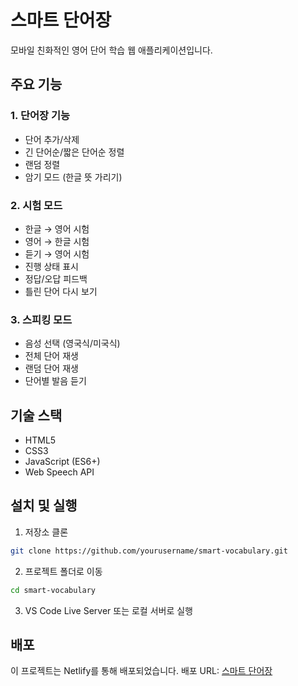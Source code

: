 # 스마트 단어장

모바일 친화적인 영어 단어 학습 웹 애플리케이션입니다.

## 주요 기능

### 1. 단어장 기능
- 단어 추가/삭제
- 긴 단어순/짧은 단어순 정렬
- 랜덤 정렬
- 암기 모드 (한글 뜻 가리기)

### 2. 시험 모드
- 한글 → 영어 시험
- 영어 → 한글 시험
- 듣기 → 영어 시험
- 진행 상태 표시
- 정답/오답 피드백
- 틀린 단어 다시 보기

### 3. 스피킹 모드
- 음성 선택 (영국식/미국식)
- 전체 단어 재생
- 랜덤 단어 재생
- 단어별 발음 듣기

## 기술 스택
- HTML5
- CSS3
- JavaScript (ES6+)
- Web Speech API

## 설치 및 실행

1. 저장소 클론
```bash
git clone https://github.com/yourusername/smart-vocabulary.git
```

2. 프로젝트 폴더로 이동
```bash
cd smart-vocabulary
```

3. VS Code Live Server 또는 로컬 서버로 실행

## 배포

이 프로젝트는 Netlify를 통해 배포되었습니다.
배포 URL: [스마트 단어장](your-netlify-url) 